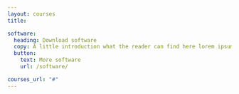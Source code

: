 ```yaml
---
layout: courses
title: 

software:
  heading: Download software
  copy: A little introduction what the reader can find here lorem ipsum dolor sit amet consectetur adipiscing elit tortor.
  button:
    text: More software
    url: /software/

courses_url: "#"
---
```

